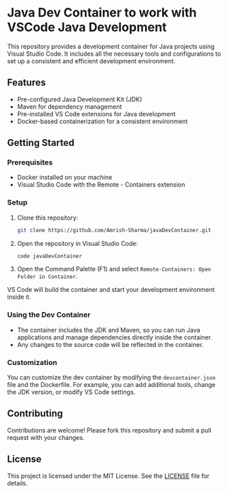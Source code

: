 # Java Dev Container to work with VSCode Java Development

This repository provides a development container for Java projects using Visual Studio Code. It includes all the necessary tools and configurations to set up a consistent and efficient development environment.

## Features

- Pre-configured Java Development Kit (JDK)
- Maven for dependency management
- Pre-installed VS Code extensions for Java development
- Docker-based containerization for a consistent environment

## Getting Started

### Prerequisites

- Docker installed on your machine
- Visual Studio Code with the Remote - Containers extension

### Setup

1. Clone this repository:
    ```sh
    git clone https://github.com/Amrish-Sharma/javaDevContainer.git
    ```
2. Open the repository in Visual Studio Code:
    ```sh
    code javaDevContainer
    ```
3. Open the Command Palette (F1) and select `Remote-Containers: Open Folder in Container`.

VS Code will build the container and start your development environment inside it.

### Using the Dev Container

- The container includes the JDK and Maven, so you can run Java applications and manage dependencies directly inside the container.
- Any changes to the source code will be reflected in the container.

### Customization

You can customize the dev container by modifying the `devcontainer.json` file and the Dockerfile. For example, you can add additional tools, change the JDK version, or modify VS Code settings.

## Contributing

Contributions are welcome! Please fork this repository and submit a pull request with your changes.

## License

This project is licensed under the MIT License. See the [LICENSE](LICENSE) file for details.
